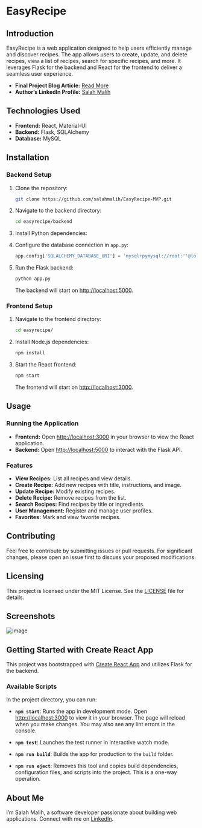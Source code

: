 # EasyRecipe

## Introduction
EasyRecipe is a web application designed to help users efficiently manage and discover recipes. The app allows users to create, update, and delete recipes, view a list of recipes, search for specific recipes, and more. It leverages Flask for the backend and React for the frontend to deliver a seamless user experience.


- **Final Project Blog Article:** [Read More](https://medium.com/@salahmalih/behind-the-scenes-of-easyrecipe-a-developers-tale-of-crafting-a-recipe-discovery-tool-b885aebf3d07)
- **Author’s LinkedIn Profile:** [Salah Malih](http://linkedin.com/in/salah-malih)

## Technologies Used
- **Frontend:** React, Material-UI
- **Backend:** Flask, SQLAlchemy
- **Database:** MySQL

## Installation

### Backend Setup
1. Clone the repository:
   ```bash
   git clone https://github.com/salahmalih/EasyRecipe-MVP.git
   ```
2. Navigate to the backend directory:
   ```bash
   cd easyrecipe/backend
   ```
3. Install Python dependencies:

4. Configure the database connection in `app.py`:
   ```python
   app.config['SQLALCHEMY_DATABASE_URI'] = 'mysql+pymysql://root:''@localhost/db_easyrecipe'
   ```
5. Run the Flask backend:
   ```bash
   python app.py
   ```
   The backend will start on [http://localhost:5000](http://localhost:5000).

### Frontend Setup
1. Navigate to the frontend directory:
   ```bash
   cd easyrecipe/
   ```
2. Install Node.js dependencies:
   ```bash
   npm install
   ```
3. Start the React frontend:
   ```bash
   npm start
   ```
   The frontend will start on [http://localhost:3000](http://localhost:3000).

## Usage

### Running the Application
- **Frontend:** Open [http://localhost:3000](http://localhost:3000) in your browser to view the React application.
- **Backend:** Open [http://localhost:5000](http://localhost:5000) to interact with the Flask API.

### Features
- **View Recipes:** List all recipes and view details.
- **Create Recipe:** Add new recipes with title, instructions, and image.
- **Update Recipe:** Modify existing recipes.
- **Delete Recipe:** Remove recipes from the list.
- **Search Recipes:** Find recipes by title or ingredients.
- **User Management:** Register and manage user profiles.
- **Favorites:** Mark and view favorite recipes.

## Contributing
Feel free to contribute by submitting issues or pull requests. For significant changes, please open an issue first to discuss your proposed modifications.

## Licensing
This project is licensed under the MIT License. See the [LICENSE](LICENSE) file for details.

## Screenshots
![image](https://github.com/user-attachments/assets/d4ce4aba-8cd6-4da1-8142-968a0534cd53)


## Getting Started with Create React App
This project was bootstrapped with [Create React App](https://github.com/facebook/create-react-app) and utilizes Flask for the backend.

### Available Scripts
In the project directory, you can run:

- **`npm start`**: Runs the app in development mode. Open [http://localhost:3000](http://localhost:3000) to view it in your browser. The page will reload when you make changes. You may also see any lint errors in the console.

- **`npm test`**: Launches the test runner in interactive watch mode.

- **`npm run build`**: Builds the app for production to the `build` folder.

- **`npm run eject`**: Removes this tool and copies build dependencies, configuration files, and scripts into the project. This is a one-way operation.

## About Me
I’m Salah Malih, a software developer passionate about building  web applications. Connect with me on [LinkedIn](http://linkedin.com/in/salah-malih).

```
